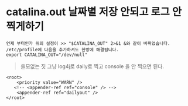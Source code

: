# catalina.out 날짜별 저장 안되고 로그 안 찍게하기

```
언제 부터인가 위의 설정이 >> "$CATALINA_OUT" 2>&1 &와 같이 바뀌었습니다.
/etc/profile에 다음을 추가하셔도 한방에 해결됩니다.
export CATALINA_OUT="/dev/null"
```
> 쓸모없는 짓 그냥 log4j로 daily로 찍고 console 을 안 찍으면 된다. 

```
<root>
    <priority value="WARN" />
   <!-- <appender-ref ref="console" /> -->
    <appender-ref ref="dailyout" />
</root>
```
